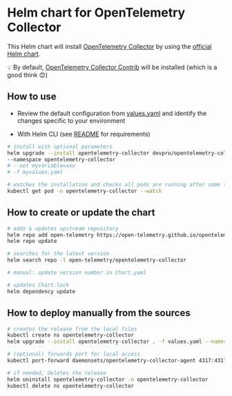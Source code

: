 # Helm chart for OpenTelemetry Collector

This Helm chart will install [OpenTelemetry Collector](https://opentelemetry.io/docs/collector/)
by using the [official Helm chart](https://github.com/open-telemetry/opentelemetry-helm-charts).

💡 By default, [OpenTelemetry Collector Contrib](https://github.com/open-telemetry/opentelemetry-collector-contrib) will be installed (which is a good think 😊)

## How to use

- Review the default configuration from [values.yaml](values.yaml) and identify the changes specific to your environment

- With Helm CLI (see [README](../../README.md#from-helm-cli) for requirements)

```bash
# install with optional parameters
helm upgrade --install opentelemetry-collector devpro/opentelemetry-collector --create-namespace \
--namespace opentelemetry-collector
# --set myvariable=xxx
# -f myvalues.yaml

# watches the installation and checks all pods are running after some time
kubectl get pod -n opentelemetry-collector --watch
```

## How to create or update the chart

```bash
# adds & updates upstream repository
helm repo add open-telemetry https://open-telemetry.github.io/opentelemetry-helm-charts
helm repo update

# searches for the latest version
helm search repo -l open-telemetry/opentelemetry-collector

# manual: update version number in Chart.yaml

# updates Chart.lock
helm dependency update
```

## How to deploy manually from the sources

```bash
# creates the release from the local files
kubectl create ns opentelemetry-collector
helm upgrade --install opentelemetry-collector . -f values.yaml --namespace opentelemetry-collector

# (optional) forwards port for local access
kubectl port-forward daemonsets/opentelemetry-collector-agent 4317:4317 -n opentelemetry-collector

# if needed, deletes the release
helm uninstall opentelemetry-collector -n opentelemetry-collector
kubectl delete ns opentelemetry-collector
```
